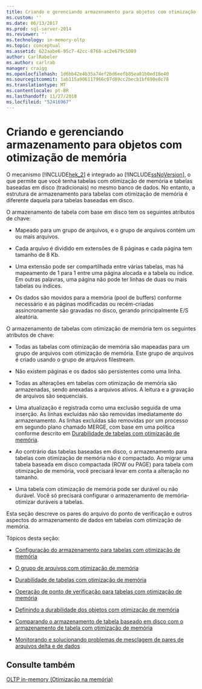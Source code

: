 ```yaml
---
title: Criando e gerenciando armazenamento para objetos com otimização de memória | Microsoft Docs
ms.custom: ''
ms.date: 06/13/2017
ms.prod: sql-server-2014
ms.reviewer: ''
ms.technology: in-memory-oltp
ms.topic: conceptual
ms.assetid: 622aabe6-95c7-42cc-8768-ac2e679c5089
author: CarlRabeler
ms.author: carlrab
manager: craigg
ms.openlocfilehash: 1d6bb42e4b35a74ef2bd6eefb85ea81b0ed18e40
ms.sourcegitcommit: 1ab115a906117966c07d89cc2becb1bf690e8c78
ms.translationtype: MT
ms.contentlocale: pt-BR
ms.lasthandoff: 11/27/2018
ms.locfileid: "52416967"
---
```

# <a name="creating-and-managing-storage-for-memory-optimized-objects"></a>Criando e gerenciando armazenamento para objetos com otimização de memória
  O mecanismo [!INCLUDE[hek_2](../../includes/hek-2-md.md)] é integrado ao [!INCLUDE[ssNoVersion](../../includes/ssnoversion-md.md)], o que permite que você tenha tabelas com otimização de memória e tabelas baseadas em disco (tradicionais) no mesmo banco de dados. No entanto, a estrutura de armazenamento para tabelas com otimização de memória é diferente daquela para tabelas baseadas em disco.  
  
 O armazenamento de tabela com base em disco tem os seguintes atributos de chave:  
  
-   Mapeado para um grupo de arquivos, e o grupo de arquivos contém um ou mais arquivos.  
  
-   Cada arquivo é dividido em extensões de 8 páginas e cada página tem tamanho de 8 Kb.  
  
-   Uma extensão pode ser compartilhada entre várias tabelas, mas há mapeamento de 1 para 1 entre uma página alocada e a tabela ou índice. Em outras palavras, uma página não pode ter linhas de duas ou mais tabelas ou índices.  
  
-   Os dados são movidos para a memória (pool de buffers) conforme necessário e as páginas modificadas ou recém-criadas assincronamente são gravadas no disco, gerando principalmente E/S aleatória.  
  
 O armazenamento de tabelas com otimização de memória tem os seguintes atributos de chave:  
  
-   Todas as tabelas com otimização de memória são mapeadas para um grupo de arquivos com otimização de memória. Este grupo de arquivos é criado usando o grupo de arquivos filestream.  
  
-   Não existem páginas e os dados são persistentes como uma linha.  
  
-   Todas as alterações em tabelas com otimização de memória são armazenadas, sendo anexadas a arquivos ativos. A leitura e a gravação de arquivos são sequenciais.  
  
-   Uma atualização é registrada como uma exclusão seguida de uma inserção. As linhas excluídas não são removidas imediatamente do armazenamento. As linhas excluídas são removidas por um processo em segundo plano chamado MERGE, com base em uma política conforme descrito em [Durabilidade de tabelas com otimização de memória](memory-optimized-tables.md).  
  
-   Ao contrário das tabelas baseadas em disco, o armazenamento para tabelas com otimização de memória não é compactado. Ao migrar uma tabela baseada em disco compactada (ROW ou PAGE) para tabela com otimização de memória, você precisará levar em conta a alteração no tamanho.  
  
-   Uma tabela com otimização de memória pode ser durável ou não durável. Você só precisará configurar o armazenamento de memória-otimizar duráveis a tabelas.  
  
 Esta seção descreve os pares do arquivo do ponto de verificação e outros aspectos do armazenamento de dados em tabelas com otimização de memória.  
  
 Tópicos desta seção:  
  
-   [Configuração do armazenamento para tabelas com otimização de memória](configuring-storage-for-memory-optimized-tables.md)  
  
-   [O grupo de arquivos com otimização de memória](the-memory-optimized-filegroup.md)  
  
-   [Durabilidade de tabelas com otimização de memória](memory-optimized-tables.md)  
  
-   [Operação de ponto de verificação para tabelas com otimização de memória](checkpoint-operation-for-memory-optimized-tables.md)  
  
-   [Definindo a durabilidade dos objetos com otimização de memória](defining-durability-for-memory-optimized-objects.md)  
  
-   [Comparando o armazenamento de tabela baseado em disco com o armazenamento de tabela com otimização de memória](comparing-disk-based-table-storage-to-memory-optimized-table-storage.md)  
  
-   [Monitorando e solucionando problemas de mesclagem de pares de arquivos delta e de dados](../../database-engine/monitoring-and-troubleshooting-merge-for-data-and-delta-file-pairs.md)  
  
## <a name="see-also"></a>Consulte também  
 [OLTP in-memory &#40;Otimização na memória&#41;](in-memory-oltp-in-memory-optimization.md)  
  
  
